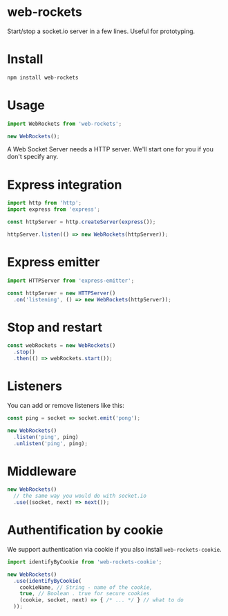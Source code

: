 web-rockets
===

Start/stop a socket.io server in a few lines. Useful for prototyping.

# Install

```bash
npm install web-rockets
```

# Usage

```js
import WebRockets from 'web-rockets';

new WebRockets();
```

A Web Socket Server needs a HTTP server. We'll start one for you if you don't specify any.

# Express integration

```js
import http from 'http';
import express from 'express';

const httpServer = http.createServer(express());

httpServer.listen(() => new WebRockets(httpServer));
```

# Express emitter

```js
import HTTPServer from 'express-emitter';

const httpServer = new HTTPServer()
  .on('listening', () => new WebRockets(httpServer));
```

# Stop and restart

```js
const webRockets = new WebRockets()
  .stop()
  .then(() => webRockets.start());
```

# Listeners

You can add or remove listeners like this:

```js
const ping = socket => socket.emit('pong');

new WebRockets()
  .listen('ping', ping)
  .unlisten('ping', ping);
```

# Middleware

```js
new WebRockets()
  // the same way you would do with socket.io
  .use((socket, next) => next());
```

# Authentification by cookie

We support authentication via cookie if you also install `web-rockets-cookie`.

```js
import identifyByCookie from 'web-rockets-cookie';

new WebRockets()
  .use(identifyByCookie(
    cookieName, // String - name of the cookie,
    true, // Boolean . true for secure cookies
    (cookie, socket, next) => { /* ... */ } // what to do
  ));
```
